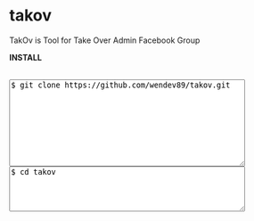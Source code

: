 # takov
TakOv is Tool for Take Over Admin Facebook Group


<b>INSTALL</b>
<br />
<br />
<textarea cols="50" rows="10">$ git clone https://github.com/wendev89/takov.git</textarea>
<br />
<textarea cols="50" rows="5">$ cd takov</textarea>
<br />
